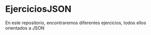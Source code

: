# EjerciciosJSON
En este repositorio, encontraremos diferentes ejercicios, todos ellos orientados a JSON 
